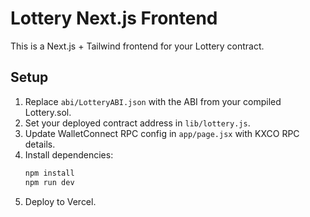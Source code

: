 # Lottery Next.js Frontend

This is a Next.js + Tailwind frontend for your Lottery contract.

## Setup

1. Replace `abi/LotteryABI.json` with the ABI from your compiled Lottery.sol.
2. Set your deployed contract address in `lib/lottery.js`.
3. Update WalletConnect RPC config in `app/page.jsx` with KXCO RPC details.
4. Install dependencies:
   ```bash
   npm install
   npm run dev
   ```
5. Deploy to Vercel.

